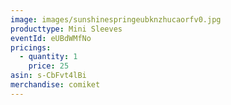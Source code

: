 ```yaml
---
image: images/sunshinespringeubknzhucaorfv0.jpg
producttype: Mini Sleeves
eventId: eUBdWMfNo
pricings:
  - quantity: 1
    price: 25
asin: s-CbFvt4lBi
merchandise: comiket
---
```


